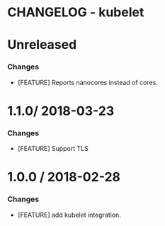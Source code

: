 # CHANGELOG - kubelet

Unreleased
==================

### Changes

* [FEATURE] Reports nanocores instead of cores.


1.1.0/ 2018-03-23
==================

### Changes

* [FEATURE] Support TLS


1.0.0 / 2018-02-28
==================


### Changes

* [FEATURE] add kubelet integration.

